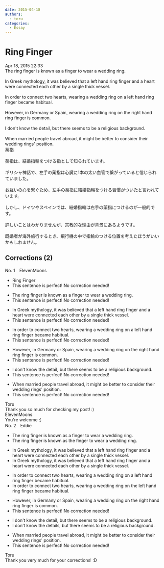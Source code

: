 ```yaml
---
date: 2015-04-18
authors:
  - toru
categories:
  - Essay
---
```


<h1 id="subject_show">Ring Finger</h1>
<div class="date">Apr 18, 2015 22:33</div>
<div id="post"><div id="body_show_ori">
The ring finger is known as a finger to wear a wedding ring.<br/><br/>In Greek mythology, it was believed that a left hand ring finger and a heart were connected each other by a single thick vessel.<br/><br/>In order to connect two hearts, wearing a wedding ring on a left hand ring finger became habitual.<br/><br/>However, in Germany or Spain, wearing a wedding ring on the right hand ring finger is common.<br/><br/>I don't know the detail, but there seems to be a religious background.<br/><br/>When married people travel abroad, it might be better to consider their wedding rings' position.
</div></div>

<!-- more -->

<div id="post_ja"><div id="body_show_mo">
薬指<br/><br/>薬指は、結婚指輪をつける指として知られています。<br/><br/>ギリシャ神話で、左手の薬指は心臓に1本の太い血管で繋がっていると信じられていました。<br/><br/>お互いの心を繋ぐため、左手の薬指に結婚指輪をつける習慣がついたと言われています。<br/><br/>しかし、ドイツやスペインでは、結婚指輪は右手の薬指につけるのが一般的です。<br/><br/>詳しいことはわかりませんが、宗教的な理由が背景にあるようです。<br/><br/>既婚者が海外旅行するとき、飛行機の中で指輪のつける位置を考えたほうがいいかもしれません。
</div></div>

## Corrections (2)
<div id="block"><div class="first_name"> No. 1　<span class="just_name">ElevenMoons</span></div><div id="block2">
<ul class="correction_field">
<li class="incorrect">Ring Finger</li>
<li class="corrected perfect">This sentence is perfect! No correction needed!</li>
</ul>
<ul class="correction_field">
<li class="incorrect">The ring finger is known as a finger to wear a wedding ring.</li>
<li class="corrected perfect">This sentence is perfect! No correction needed!</li>
</ul>
<ul class="correction_field">
<li class="incorrect">In Greek mythology, it was believed that a left hand ring finger and a heart were connected each other by a single thick vessel.</li>
<li class="corrected perfect">This sentence is perfect! No correction needed!</li>
</ul>
<ul class="correction_field">
<li class="incorrect">In order to connect two hearts, wearing a wedding ring on a left hand ring finger became habitual.</li>
<li class="corrected perfect">This sentence is perfect! No correction needed!</li>
</ul>
<ul class="correction_field">
<li class="incorrect">However, in Germany or Spain, wearing a wedding ring on the right hand ring finger is common.</li>
<li class="corrected perfect">This sentence is perfect! No correction needed!</li>
</ul>
<ul class="correction_field">
<li class="incorrect">I don't know the detail, but there seems to be a religious background.</li>
<li class="corrected perfect">This sentence is perfect! No correction needed!</li>
</ul>
<ul class="correction_field">
<li class="incorrect">When married people travel abroad, it might be better to consider their wedding rings' position.</li>
<li class="corrected perfect">This sentence is perfect! No correction needed!</li>
</ul>
</div><div class="name"><span class="just_name">Toru</span><br>
Thank you so much for checking my post! :)
</div>
<div class="name"><span class="just_name">ElevenMoons</span><br>
You're welcome :)
</div>
</div>
<div id="block"><div class="first_name"> No. 2　<span class="just_name">Eddie</span></div><div id="block2">
<ul class="correction_field">
<li class="incorrect">The ring finger is known as a finger to wear a wedding ring.</li>
<li class="corrected correct">
The ring finger is known as <span class="f_blue">the</span> finger to wear a wedding ring.
</li>
</ul>
<ul class="correction_field">
<li class="incorrect">In Greek mythology, it was believed that a left hand ring finger and a heart were connected each other by a single thick vessel.</li>
<li class="corrected correct">
In Greek mythology, it was believed that a left hand ring finger and <span class="sline">a</span> heart were connected each other by a single thick vessel.
</li>
</ul>
<ul class="correction_field">
<li class="incorrect">In order to connect two hearts, wearing a wedding ring on a left hand ring finger became habitual.</li>
<li class="corrected correct">
In order to connect two hearts, wearing a wedding ring on <span class="f_blue">the</span> left hand ring finger became habitual.
</li>
</ul>
<ul class="correction_field">
<li class="incorrect">However, in Germany or Spain, wearing a wedding ring on the right hand ring finger is common.</li>
<li class="corrected perfect">This sentence is perfect! No correction needed!</li>
</ul>
<ul class="correction_field">
<li class="incorrect">I don't know the detail, but there seems to be a religious background.</li>
<li class="corrected correct">
I don't know the detail<span class="f_red">s</span>, but there seems to be a religious background.
</li>
</ul>
<ul class="correction_field">
<li class="incorrect">When married people travel abroad, it might be better to consider their wedding rings' position.</li>
<li class="corrected perfect">This sentence is perfect! No correction needed!</li>
</ul>
</div><div class="name"><span class="just_name">Toru</span><br>
Thank you very much for your corrections! :D
</div>
</div>
